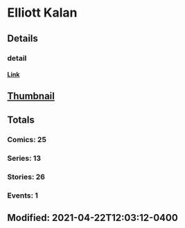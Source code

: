 # Elliott  Kalan 
## Details
### detail
#### [Link](http://marvel.com/comics/creators/13164/elliott_kalan?utm_campaign=apiRef&utm_source=225578a89fc76f3d20fbffda5d17a88d)
## [Thumbnail](http://i.annihil.us/u/prod/marvel/i/mg/b/40/image_not_available.jpg)
## Totals
### Comics: 25
### Series: 13
### Stories: 26
### Events: 1
## Modified: 2021-04-22T12:03:12-0400